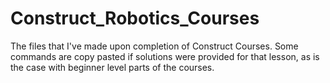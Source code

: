 # Construct_Robotics_Courses
The files that I've made upon completion of Construct Courses. Some commands are copy pasted if solutions were provided for that lesson, as is the case with beginner level parts of the courses. 
